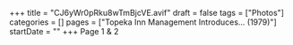 +++
title = "CJ6yWr0pRku8wTmBjcVE.avif"
draft = false
tags = ["Photos"]
categories = []
pages = ["Topeka Inn Management Introduces... (1979)"]
startDate = ""
+++
Page 1 & 2
